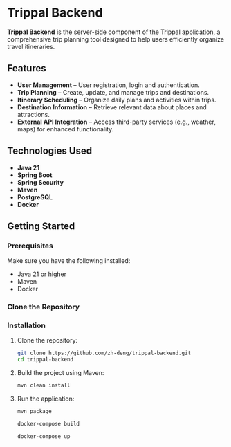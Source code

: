 # Trippal Backend

**Trippal Backend** is the server-side component of the Trippal application, a comprehensive trip planning tool designed to help users efficiently organize travel itineraries.

## Features

- **User Management** – User registration, login and authentication.
- **Trip Planning** – Create, update, and manage trips and destinations.
- **Itinerary Scheduling** – Organize daily plans and activities within trips.
- **Destination Information** – Retrieve relevant data about places and attractions.
- **External API Integration** – Access third-party services (e.g., weather, maps) for enhanced functionality.

## Technologies Used

- **Java 21**
- **Spring Boot**
- **Spring Security**
- **Maven**
- **PostgreSQL**
- **Docker**

## Getting Started

### Prerequisites

Make sure you have the following installed:

- Java 21 or higher
- Maven
- Docker

### Clone the Repository

### Installation

1. Clone the repository:
   ```bash
   git clone https://github.com/zh-deng/trippal-backend.git
   cd trippal-backend

2. Build the project using Maven:
   ```bash
   mvn clean install

3. Run the application:
   ```bash
   mvn package
   
   docker-compose build

   docker-compose up
